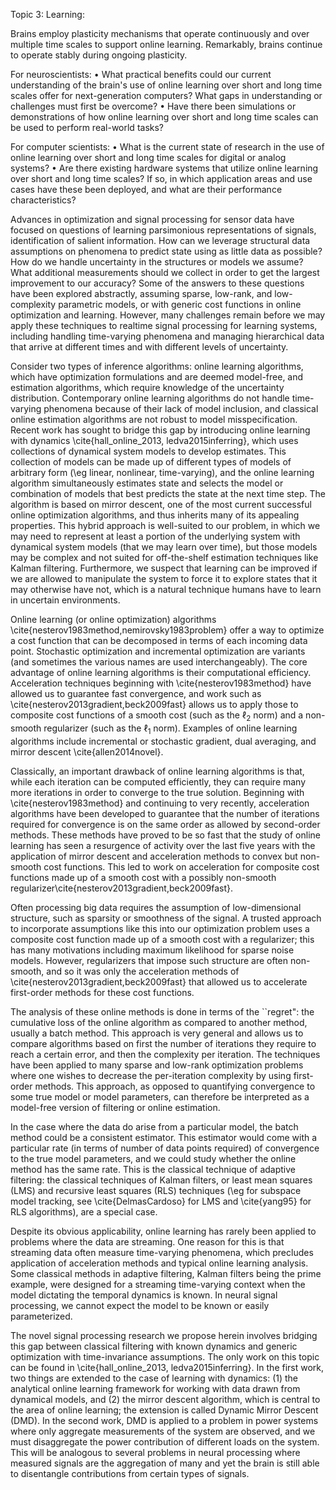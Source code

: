 Topic 3: Learning:

Brains employ plasticity mechanisms that operate continuously and over multiple time scales to support online learning. Remarkably, brains continue to operate stably during ongoing plasticity.

For neuroscientists:
• What practical benefits could our current understanding of the brain's use of online learning over short and long time scales offer for next-generation computers? What gaps in understanding or challenges must first be overcome?
• Have there been simulations or demonstrations of how online learning over short and long time scales can be used to perform real-world tasks?

For computer scientists:
• What is the current state of research in the use of online learning over short and long time scales for digital or analog systems?
• Are there existing hardware systems that utilize online learning over short and long time scales? If so, in which application areas and use cases have these been deployed, and what are their performance characteristics?



Advances in optimization and signal processing for sensor data have focused on questions of learning parsimonious representations of signals, identification of salient information. How 
can we leverage structural data assumptions on phenomena to predict state using as little data as possible? How do we handle uncertainty in the structures or models we assume? What 
additional measurements should we collect in order to get the largest improvement to our accuracy? Some of the answers to these questions have been explored abstractly, assuming 
sparse, low-rank, and low-complexity parametric models, or with generic cost functions in online optimization and learning. However, many challenges remain before we may apply these 
techniques to realtime signal processing for learning systems, including handling time-varying phenomena and managing hierarchical data that arrive at different times and with 
different levels of uncertainty.

Consider two types of inference algorithms: online learning algorithms, which have optimization formulations and are deemed model-free, and estimation algorithms, which require 
knowledge of the uncertainty distribution. Contemporary online learning algorithms do not handle time-varying phenomena because of their lack of model inclusion, and classical online 
estimation algorithms are not robust to model misspecification. Recent work has sought to bridge this gap by introducing online learning with dynamics \cite{hall_online_2013, 
ledva2015inferring}, which uses collections of dynamical system models to develop estimates. This collection of models can be made up of different types of models of arbitrary form 
(\eg linear, nonlinear, time-varying), and the online learning algorithm simultaneously estimates state and selects the model or combination of models that best predicts the state at 
the next time step. The algorithm is based on mirror descent, one of the most current successful online optimization algorithms, and thus inherits many of its appealing properties. 
This hybrid approach is well-suited to our problem, in which we may need to represent at least a portion of the underlying system with dynamical system models (that we may learn over 
time), but those models may be complex and not suited for off-the-shelf estimation techniques like Kalman filtering.  Furthermore, we suspect that learning can be improved if we are 
allowed to manipulate the system to force it to explore states that it may otherwise have not, which is a natural technique humans have to learn in uncertain environments.

Online learning (or online optimization) algorithms \cite{nesterov1983method,nemirovsky1983problem} offer a way to optimize a cost function that can be decomposed in terms of each 
incoming data point. Stochastic optimization and incremental optimization are variants (and sometimes the various names are used interchangeably). The core advantage of online learning 
algorithms is their computational efficiency. Acceleration techniques beginning with \cite{nesterov1983method} have allowed us to guarantee fast convergence, and work such as 
\cite{nesterov2013gradient,beck2009fast} allows us to apply those to composite cost functions of a smooth cost (such as the $\ell_2$ norm) and a non-smooth regularizer (such as the 
$\ell_1$ norm). Examples of online learning algorithms include incremental or stochastic gradient, dual averaging, and mirror descent \cite{allen2014novel}.

Classically, an important drawback of online learning algorithms is that, while each iteration can be computed efficiently, they can require many more iterations in order to converge 
to the true solution. Beginning with \cite{nesterov1983method} and continuing to very recently, acceleration algorithms have been developed to guarantee that the number of iterations 
required for convergence is on the same order as allowed by second-order methods. These methods have proved to be so fast that the study of online learning has seen a resurgence of 
activity over the last five years with the application of mirror descent and acceleration methods to convex but non-smooth cost functions. This led to work on acceleration for 
composite cost functions made up of a smooth cost with a possibly non-smooth regularizer\cite{nesterov2013gradient,beck2009fast}.

Often processing big data requires the assumption of low-dimensional structure, such as sparsity or smoothness of the signal. A trusted approach to incorporate assumptions like this 
into our optimization problem uses a composite cost function made up of a smooth cost with a regularizer; this has many motivations including maximum likelihood for sparse noise 
models. However, regularizers that impose such structure are often non-smooth, and so it was only the acceleration methods of \cite{nesterov2013gradient,beck2009fast} that allowed us 
to accelerate first-order methods for these cost functions.

The analysis of these online methods is done in terms of the ``regret": the cumulative loss of the online algorithm as compared to another method, usually a batch method. This approach 
is very general and allows us to compare algorithms based on first the number of iterations they require to reach a certain error, and then the complexity per iteration. The techniques 
have been applied to many sparse and low-rank optimization problems where one wishes to decrease the per-iteration complexity by using first-order methods. This approach, as opposed to 
quantifying convergence to some true model or model parameters, can therefore be interpreted as a model-free version of filtering or online estimation.

In the case where the data do arise from a particular model, the batch method could be a consistent estimator. This estimator would come with a particular rate (in terms of number of 
data points required) of convergence to the true model parameters, and we could study whether the online method has the same rate. This is the classical technique of adaptive 
filtering: the classical techniques of Kalman filters, or least mean squares (LMS) and recursive least squares (RLS) techniques (\eg for subspace model tracking, see 
\cite{DelmasCardoso} for LMS and \cite{yang95} for RLS algorithms), are a special case.

Despite its obvious applicability, online learning has rarely been applied to problems where the data are streaming. One reason for this is that streaming data often measure 
time-varying phenomena, which precludes application of acceleration methods and typical online learning analysis. Some classical methods in adaptive filtering, Kalman filters being the 
prime example, were designed for a streaming time-varying context when the model dictating the temporal dynamics is known. In neural signal processing, we cannot expect the model to be 
known or easily parameterized.

The novel signal processing research we propose herein involves bridging this gap between classical filtering with known dynamics and generic optimization with time-invariance 
assumptions. The only work on this topic can be found in \cite{hall_online_2013, ledva2015inferring}. In the first work, two things are extended to the case of learning with dynamics: 
(1) the analytical online learning framework for working with data drawn from dynamical models, and (2) the mirror descent algorithm, which is central to the area of online learning; 
the extension is called Dynamic Mirror Descent (DMD). In the second work, DMD is applied to a problem in power systems where only aggregate measurements of the system are observed, and 
we must disaggregate the power contribution of different loads on the system. This will be analogous to several problems in neural processing where measured signals are the aggregation 
of many and yet the brain is still able to disentangle contributions from certain types of signals.

